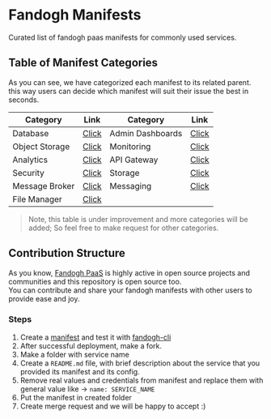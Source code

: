 # Fandogh Manifests
Curated list of fandogh paas manifests for commonly used services.

## Table of Manifest Categories
As you can see, we have categorized each manifest to its related parent.\
this way users can decide which manifest will suit their issue the best in seconds.

| Category| Link | Category| Link |
|--- |--- |--- |--- |
| Database| [Click](https://github.com/fandoghpaas/fandogh-manifests/tree/enhancement/readme/Database) | Admin Dashboards| [Click](https://github.com/fandoghpaas/fandogh-manifests/tree/enhancement/readme/Admin%20Dashboards) |
| Object Storage| [Click](https://github.com/fandoghpaas/fandogh-manifests/tree/enhancement/readme/Object%20Storage) | Monitoring| [Click](https://github.com/fandoghpaas/fandogh-manifests/tree/enhancement/readme/Monitoring) |
| Analytics| [Click](https://github.com/fandoghpaas/fandogh-manifests/tree/enhancement/readme/Analytics) | API Gateway| [Click](https://github.com/fandoghpaas/fandogh-manifests/tree/enhancement/readme/API%20Gateway) |
| Security| [Click](https://github.com/fandoghpaas/fandogh-manifests/tree/enhancement/readme/Security) | Storage| [Click](https://github.com/fandoghpaas/fandogh-manifests/tree/enhancement/readme/minio-storage) |
| Message Broker| [Click](https://github.com/fandoghpaas/fandogh-manifests/tree/enhancement/readme/Message%20Broker) | Messaging| [Click](https://github.com/fandoghpaas/fandogh-manifests/tree/enhancement/readme/Messaging) |
| File Manager| [Click](https://github.com/fandoghpaas/fandogh-manifests/tree/enhancement/readme/File%20Manager) |||

> Note, this table is under improvement and more categories will be added; So feel free to make request for other categories.


## Contribution Structure
As you know, [Fandogh PaaS](https://fandogh.cloud) is highly active in open source projects and communities and this repository is open source too.\
You can contribute and share your fandogh manifests with other users to provide ease and joy.

### Steps
1) Create a [manifest](https://docs.fandogh.cloud/docs/service-manifest.html) and test it with [fandogh-cli](https://docs.fandogh.cloud/docs/getting-started.html)
2) After successful deployment, make a fork.
3) Make a folder with service name
4) Create a `README.md` file, with brief description about the service that you provided its manifest and its config.
5) Remove real values and credentials from manifest and replace them with general value like -> `name: SERVICE_NAME`
6) Put the manifest in created folder
7) Create merge request and we will be happy to accept :) 

